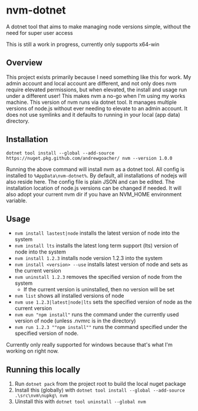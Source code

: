 # nvm-dotnet

A dotnet tool that aims to make managing node versions simple, without the need for super user access

This is still a work in progress, currently only  supports x64-win

## Overview

This project exists primarily because I need something like this for work.  My admin account and local account are different, and not only does nvm require elevated permissions, but when elevated, the install and usage run under a different user!  This makes nvm a no-go when I'm using my works machine.
This version of nvm runs via dotnet tool.  It manages multiple versions of node.js without ever needing to elevate to an admin account.  It does not use symlinks and it defaults to running in your local (app data) directory.


## Installation

`dotnet tool install --global --add-source https://nuget.pkg.github.com/andrewgoacher/ nvm --version 1.0.0` 

Running the above command will install nvm as a dotnet tool.
All config is installed to `%AppData\nvm-dotnet%`.  By default, all installations of nodejs will also reside here.
The config file is plain JSON and can be edited.  The installation location of node.js versions can be changed if needed.  It will also adopt your current nvm dir if you have an NVM_HOME environment variable.

## Usage

* `nvm install lastest|node` installs the latest version of node into the system
* `nvm install lts` installs the latest long term support (lts) version of node into the system
* `nvm install 1.2.3` installs node version 1.2.3 into the system
* `nvm install <version> --use` installs latest version of node and sets as the current version
* `nvm uninstall 1.2.3` removes the specified version of node from the system
    * If the current version is uninstalled, then no version will be set
* `nvm list` shows all installed versions of node
* `nvm use 1.2.3|latest|node|lts` sets the specified version of node as the current version
* `nvm eun "npm install"` runs the command under the currently used version of node (unless .nvmrc is in the directory)
* `nvm run 1.2.3 ""npm install""` runs the command specified under the specified version of node.

Currently only really supported for windows because that's what I'm working on right now.

## Running this locally

1. Run `dotnet pack` from the project root to build the local nuget package
2. Install this (globally) with `dotnet tool install --global --add-source .\src\nvm\nupkg\ nvm`
3. Uinstall this with `dotnet tool uninstall --global nvm`
